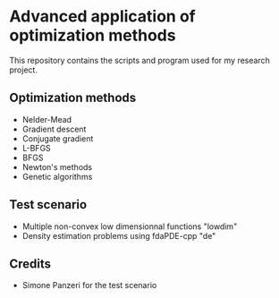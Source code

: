 # Advanced application of optimization methods

This repository contains the scripts and program used for my research project.

## Optimization methods
* Nelder-Mead
* Gradient descent
* Conjugate gradient
* L-BFGS
* BFGS
* Newton's methods
* Genetic algorithms

## Test scenario
* Multiple non-convex low dimensionnal functions "lowdim"
* Density estimation problems using fdaPDE-cpp "de"

## Credits
* Simone Panzeri for the test scenario